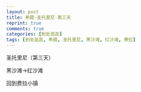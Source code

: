 ```yaml
---
layout: post
title: 希腊-圣托里尼-第三天
reprint: true
comments: true
categories: [到处逛逛]
tags: [到处逛逛, 希腊, 圣托里尼, 黑沙滩, 红沙滩, 费拉]
---
```


圣托里尼（第三天）

黑沙滩->红沙滩

回到费拉小镇


<script>
    photos=[
        ["http://of74i8aex.bkt.clouddn.com/images/20170921/DSC08144.jpg", "黑沙滩", "75%"],
        ["http://of74i8aex.bkt.clouddn.com/images/20170921/DSC08146.jpg", "", "75%"],
        ["http://of74i8aex.bkt.clouddn.com/images/20170921/DSC08156.jpg", "", "75%"],
        ["http://of74i8aex.bkt.clouddn.com/images/20170921/DSC08180.jpg", "", "75%"],
        ["http://of74i8aex.bkt.clouddn.com/images/20170921/DSC08190.jpg", "看，有飞机", "75%"],
        ["http://of74i8aex.bkt.clouddn.com/images/20170921/DSC08193.jpg", "", "75%"],
        ["http://of74i8aex.bkt.clouddn.com/images/20170921/DSC08195.jpg", "看，还有飞机", "75%"],
        ["http://of74i8aex.bkt.clouddn.com/images/20170921/DSC08196.jpg", "", "75%"],
        ["http://of74i8aex.bkt.clouddn.com/images/20170921/DSC08201.jpg", "", "75%"],
        ["http://of74i8aex.bkt.clouddn.com/images/20170921/DSC08205.jpg", "", "75%"],
        ["http://of74i8aex.bkt.clouddn.com/images/20170921/DSC08213.jpg", "", "75%"],
        ["http://of74i8aex.bkt.clouddn.com/images/20170921/DSC08215.jpg", "", "75%"],
        ["http://of74i8aex.bkt.clouddn.com/images/20170921/DSC08224.jpg", "一个黄黄的邮筒", "75%"],
        ["http://of74i8aex.bkt.clouddn.com/images/20170921/DSC08227.jpg", "", "75%"],
        ["http://of74i8aex.bkt.clouddn.com/images/20170921/DSC08229.jpg", "街边一角", "75%"],
        ["http://of74i8aex.bkt.clouddn.com/images/20170921/DSC08233.jpg", "", "75%"],
        ["http://of74i8aex.bkt.clouddn.com/images/20170921/DSC08245.jpg", "", "75%"],
        ["http://of74i8aex.bkt.clouddn.com/images/20170921/DSC08277.jpg", "红沙滩", "75%"],
        ["http://of74i8aex.bkt.clouddn.com/images/20170921/DSC08280.jpg", "", "75%"],
        ["http://of74i8aex.bkt.clouddn.com/images/20170921/DSC08292.jpg", "", "75%"],
        ["http://of74i8aex.bkt.clouddn.com/images/20170921/DSC08294.jpg", "应该是教堂吧", "75%"],
        ["http://of74i8aex.bkt.clouddn.com/images/20170921/DSC08297.jpg", "返回费拉", "75%"],
        ["http://of74i8aex.bkt.clouddn.com/images/20170921/DSC08301.jpg", "", "75%"],
        ["http://of74i8aex.bkt.clouddn.com/images/20170921/DSC08311.jpg", "", "75%"],
        ["http://of74i8aex.bkt.clouddn.com/images/20170921/DSC08312.jpg", "", "75%"],
        ["http://of74i8aex.bkt.clouddn.com/images/20170921/DSC08314.jpg", "", "75%"],
        ["http://of74i8aex.bkt.clouddn.com/images/20170921/DSC08319.jpg", "", "75%"],
        ["http://of74i8aex.bkt.clouddn.com/images/20170921/DSC08323.jpg", "又是这只猫", "75%"],
        ["http://of74i8aex.bkt.clouddn.com/images/20170921/DSC08325.jpg", "", "75%"],
        ["http://of74i8aex.bkt.clouddn.com/images/20170921/DSC08327.jpg", "", "75%"],
        ["http://of74i8aex.bkt.clouddn.com/images/20170921/DSC08329.jpg", "", "75%"],
        ["http://of74i8aex.bkt.clouddn.com/images/20170921/DSC08331.jpg", "", "75%"],
        ["http://of74i8aex.bkt.clouddn.com/images/20170921/DSC08334.jpg", "", "75%"],
        ["http://of74i8aex.bkt.clouddn.com/images/20170921/DSC08337.jpg", "", "75%"],
        ["http://of74i8aex.bkt.clouddn.com/images/20170921/DSC08344.jpg", "", "75%"],
        ["http://of74i8aex.bkt.clouddn.com/images/20170921/DSC08346.jpg", "", "75%"],
        ["http://of74i8aex.bkt.clouddn.com/images/20170921/DSC08354.jpg", "", "75%"],
        ["http://of74i8aex.bkt.clouddn.com/images/20170921/DSC08368.jpg", "", "75%"],
        ["http://of74i8aex.bkt.clouddn.com/images/20170921/DSC08378.jpg", "", "75%"],
    ];
    for (var i=0; i<photos.length; i++)
    {
        document.write("<figure><a href=\"" + photos[i][0] + "\" target=\"_blank\">")
        document.write("<img src=\"" + photos[i][0] + "\" alt=\"" + photos[i][1] + "\" width=\"" + photos[i][2] + "\">")
        document.write("</a></figure>")

        if (photos[i].length > 3)
            document.write(photos[i][3] + "<br><br>")
        else if (photos[i][1].length > 0)
            document.write(photos[i][1] + "<br><br>")
        else
            document.write("<br>")
    }
</script>
